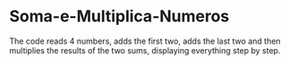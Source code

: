 # Soma-e-Multiplica-Numeros

The code reads 4 numbers, adds the first two, adds the last two and then multiplies the results of the two sums, displaying everything step by step.

